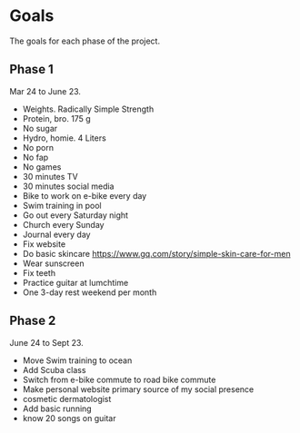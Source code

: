 # Goals

The goals for each phase of the project.

## Phase 1
Mar 24 to June 23.

* Weights. Radically Simple Strength
* Protein, bro. 175 g
* No sugar
* Hydro, homie. 4 Liters
* No porn
* No fap
* No games
* 30 minutes TV
* 30 minutes social media
* Bike to work on e-bike every day
* Swim training in pool
* Go out every Saturday night
* Church every Sunday
* Journal every day
* Fix website
* Do basic skincare https://www.gq.com/story/simple-skin-care-for-men
* Wear sunscreen
* Fix teeth
* Practice guitar at lumchtime
* One 3-day rest weekend per month


## Phase 2
June 24 to Sept 23.

* Move Swim training to ocean
* Add Scuba class
* Switch from e-bike commute to road bike commute
* Make personal website primary source of my social presence
* cosmetic dermatologist
* Add basic running
* know 20 songs on guitar
